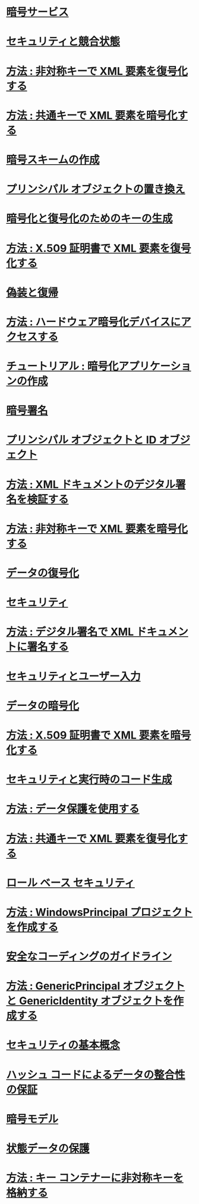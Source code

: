 # [暗号サービス](cryptographic-services.md)
# [セキュリティと競合状態](security-and-race-conditions.md)
# [方法 : 非対称キーで XML 要素を復号化する](how-to-decrypt-xml-elements-with-asymmetric-keys.md)
# [方法 : 共通キーで XML 要素を暗号化する](how-to-encrypt-xml-elements-with-symmetric-keys.md)
# [暗号スキームの作成](creating-a-cryptographic-scheme.md)
# [プリンシパル オブジェクトの置き換え](replacing-a-principal-object.md)
# [暗号化と復号化のためのキーの生成](generating-keys-for-encryption-and-decryption.md)
# [方法 : X.509 証明書で XML 要素を復号化する](how-to-decrypt-xml-elements-with-x-509-certificates.md)
# [偽装と復帰](impersonating-and-reverting.md)
# [方法 : ハードウェア暗号化デバイスにアクセスする](how-to-access-hardware-encryption-devices.md)
# [チュートリアル : 暗号化アプリケーションの作成](walkthrough-creating-a-cryptographic-application.md)
# [暗号署名](cryptographic-signatures.md)
# [プリンシパル オブジェクトと ID オブジェクト](principal-and-identity-objects.md)
# [方法 : XML ドキュメントのデジタル署名を検証する](how-to-verify-the-digital-signatures-of-xml-documents.md)
# [方法 : 非対称キーで XML 要素を暗号化する](how-to-encrypt-xml-elements-with-asymmetric-keys.md)
# [データの復号化](decrypting-data.md)
# [セキュリティ](index.md)
# [方法 : デジタル署名で XML ドキュメントに署名する](how-to-sign-xml-documents-with-digital-signatures.md)
# [セキュリティとユーザー入力](security-and-user-input.md)
# [データの暗号化](encrypting-data.md)
# [方法 : X.509 証明書で XML 要素を暗号化する](how-to-encrypt-xml-elements-with-x-509-certificates.md)
# [セキュリティと実行時のコード生成](security-and-on-the-fly-code-generation.md)
# [方法 : データ保護を使用する](how-to-use-data-protection.md)
# [方法 : 共通キーで XML 要素を復号化する](how-to-decrypt-xml-elements-with-symmetric-keys.md)
# [ロール ベース セキュリティ](role-based-security.md)
# [方法 : WindowsPrincipal プロジェクトを作成する](how-to-create-a-windowsprincipal-object.md)
# [安全なコーディングのガイドライン](secure-coding-guidelines.md)
# [方法 : GenericPrincipal オブジェクトと GenericIdentity オブジェクトを作成する](how-to-create-genericprincipal-and-genericidentity-objects.md)
# [セキュリティの基本概念](key-security-concepts.md)
# [ハッシュ コードによるデータの整合性の保証](ensuring-data-integrity-with-hash-codes.md)
# [暗号モデル](cryptography-model.md)
# [状態データの保護](securing-state-data.md)
# [方法 : キー コンテナーに非対称キーを格納する](how-to-store-asymmetric-keys-in-a-key-container.md)
